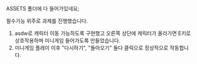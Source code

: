 ASSETS 폴더에 다 들어가있네요;

필수기능 위주로 과제를 진행했습니다.
1. asdw로 캐릭터 이동 가능하도록 구현했고 오른쪽 상단에 캐릭터가 올라가면 E키로 상호작용하며 미니게임 들어가도록 만들었습니다.
2. 미니게임 플레이 이후 "다시하기", "돌아오기" 둘다 클릭으로 정상적으로 작동합니다.
